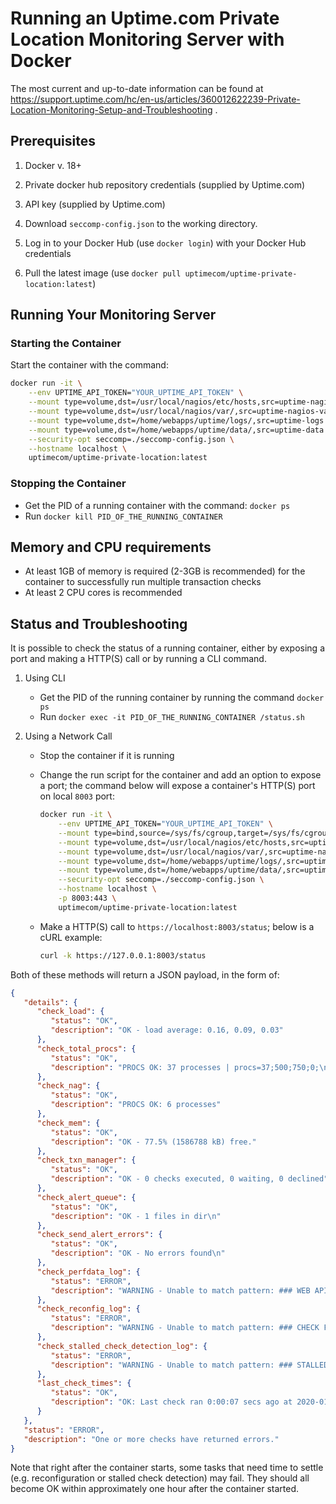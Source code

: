 # Running an Uptime.com Private Location Monitoring Server with Docker

The most current and up-to-date information can be found at https://support.uptime.com/hc/en-us/articles/360012622239-Private-Location-Monitoring-Setup-and-Troubleshooting .

## Prerequisites

1. Docker v. 18+

2. Private docker hub repository credentials (supplied by Uptime.com)

3. API key (supplied by Uptime.com)

4. Download `seccomp-config.json` to the working directory.

5. Log in to your Docker Hub (use `docker login`) with your Docker Hub credentials

6. Pull the latest image (use `docker pull uptimecom/uptime-private-location:latest`)

## Running Your Monitoring Server

### Starting the Container

Start the container with the command:

```bash
docker run -it \
    --env UPTIME_API_TOKEN="YOUR_UPTIME_API_TOKEN" \
    --mount type=volume,dst=/usr/local/nagios/etc/hosts,src=uptime-nagios-hosts \
    --mount type=volume,dst=/usr/local/nagios/var/,src=uptime-nagios-var \
    --mount type=volume,dst=/home/webapps/uptime/logs/,src=uptime-logs \
    --mount type=volume,dst=/home/webapps/uptime/data/,src=uptime-data \
    --security-opt seccomp=./seccomp-config.json \
    --hostname localhost \
    uptimecom/uptime-private-location:latest

```

### Stopping the Container

- Get the PID of a running container with the command: `docker ps`
- Run `docker kill PID_OF_THE_RUNNING_CONTAINER`



## Memory and CPU requirements

- At least 1GB of memory is required (2-3GB is recommended) for the container to successfully run multiple transaction checks
- At least 2 CPU cores is recommended



## Status and Troubleshooting

It is possible to check the status of a running container, either by exposing a port and making a HTTP(S) call or by running a CLI command.

1. Using CLI

   - Get the PID of the running container by running the command `docker ps`
   - Run `docker exec -it PID_OF_THE_RUNNING_CONTAINER /status.sh`

2. Using a Network Call

   - Stop the container if it is running

   - Change the run script for the container and add an option to expose a port; the command below will expose a container's HTTP(S) port on local `8003` port:

     ```bash
     docker run -it \
         --env UPTIME_API_TOKEN="YOUR_UPTIME_API_TOKEN" \
         --mount type=bind,source=/sys/fs/cgroup,target=/sys/fs/cgroup \
         --mount type=volume,dst=/usr/local/nagios/etc/hosts,src=uptime-nagios-hosts \
         --mount type=volume,dst=/usr/local/nagios/var/,src=uptime-nagios-var \
         --mount type=volume,dst=/home/webapps/uptime/logs/,src=uptime-logs \
         --mount type=volume,dst=/home/webapps/uptime/data/,src=uptime-data \
         --security-opt seccomp=./seccomp-config.json \
         --hostname localhost \
         -p 8003:443 \
         uptimecom/uptime-private-location:latest
     ```

   - Make a HTTP(S) call to `https://localhost:8003/status`; below is a cURL example:

     ```bash
     curl -k https://127.0.0.1:8003/status
     ```

     

Both of these methods will return a JSON payload, in the form of:

```json
{
   "details": {
      "check_load": {
         "status": "OK",
         "description": "OK - load average: 0.16, 0.09, 0.03"
      },
      "check_total_procs": {
         "status": "OK",
         "description": "PROCS OK: 37 processes | procs=37;500;750;0;\n"
      },
      "check_nag": {
         "status": "OK",
         "description": "PROCS OK: 6 processes"
      },
      "check_mem": {
         "status": "OK",
         "description": "OK - 77.5% (1586788 kB) free."
      },
      "check_txn_manager": {
         "status": "OK",
         "description": "OK - 0 checks executed, 0 waiting, 0 declined"
      },
      "check_alert_queue": {
         "status": "OK",
         "description": "OK - 1 files in dir\n"
      },
      "check_send_alert_errors": {
         "status": "OK",
         "description": "OK - No errors found\n"
      },
      "check_perfdata_log": {
         "status": "ERROR",
         "description": "WARNING - Unable to match pattern: ### WEB API CALL COMPLETE"
      },
      "check_reconfig_log": {
         "status": "ERROR",
         "description": "WARNING - Unable to match pattern: ### CHECK FOR CONFIG UPDATE"
      },
      "check_stalled_check_detection_log": {
         "status": "ERROR",
         "description": "WARNING - Unable to match pattern: ### STALLED CHECK"
      },
      "last_check_times": {
         "status": "OK",
         "description": "OK: Last check ran 0:00:07 secs ago at 2020-01-15 16:15:56 UTC"
      }
   },
   "status": "ERROR",
   "description": "One or more checks have returned errors."
}
```

Note that right after the container starts, some tasks that need time to settle (e.g. reconfiguration or stalled check detection) may fail. They should all become OK within approximately one hour after the container started.
